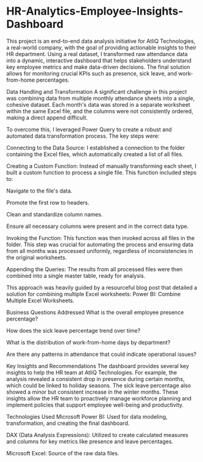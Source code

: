# HR-Analytics-Employee-Insights-Dashboard

This project is an end-to-end data analysis initiative for AtliQ Technologies, a real-world company, with the goal of providing actionable insights to their HR department. Using a real dataset, I transformed raw attendance data into a dynamic, interactive dashboard that helps stakeholders understand key employee metrics and make data-driven decisions. The final solution allows for monitoring crucial KPIs such as presence, sick leave, and work-from-home percentages.

Data Handling and Transformation
A significant challenge in this project was combining data from multiple monthly attendance sheets into a single, cohesive dataset. Each month's data was stored in a separate worksheet within the same Excel file, and the columns were not consistently ordered, making a direct append difficult.

To overcome this, I leveraged Power Query to create a robust and automated data transformation process. The key steps were:

Connecting to the Data Source: I established a connection to the folder containing the Excel files, which automatically created a list of all files.

Creating a Custom Function: Instead of manually transforming each sheet, I built a custom function to process a single file. This function included steps to:

Navigate to the file's data.

Promote the first row to headers.

Clean and standardize column names.

Ensure all necessary columns were present and in the correct data type.

Invoking the Function: This function was then invoked across all files in the folder. This step was crucial for automating the process and ensuring data from all months was processed uniformly, regardless of inconsistencies in the original worksheets.

Appending the Queries: The results from all processed files were then combined into a single master table, ready for analysis.

This approach was heavily guided by a resourceful blog post that detailed a solution for combining multiple Excel worksheets: Power BI: Combine Multiple Excel Worksheets.

Business Questions Addressed
What is the overall employee presence percentage?

How does the sick leave percentage trend over time?

What is the distribution of work-from-home days by department?

Are there any patterns in attendance that could indicate operational issues?

Key Insights and Recommendations
The dashboard provides several key insights to help the HR team at AtliQ Technologies. For example, the analysis revealed a consistent drop in presence during certain months, which could be linked to holiday seasons. The sick leave percentage also showed a minor but consistent increase in the winter months. These insights allow the HR team to proactively manage workforce planning and implement policies that support employee well-being and productivity.

Technologies Used
Microsoft Power BI: Used for data modeling, transformation, and creating the final dashboard.

DAX (Data Analysis Expressions): Utilized to create calculated measures and columns for key metrics like presence and leave percentages.

Microsoft Excel: Source of the raw data files.
